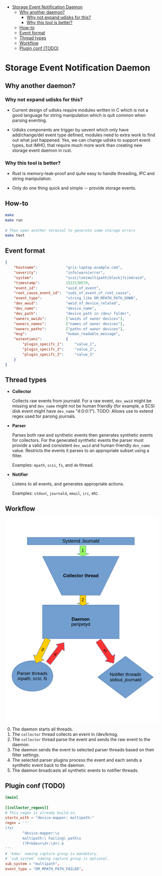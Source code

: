 <!-- vim-markdown-toc GFM -->

* [Storage Event Notification Daemon](#storage-event-notification-daemon)
    * [Why another daemon?](#why-another-daemon)
        * [Why not expand udisks for this?](#why-not-expand-udisks-for-this)
        * [Why this tool is better?](#why-this-tool-is-better)
    * [How-to](#how-to)
    * [Event format](#event-format)
    * [Thread types](#thread-types)
    * [Workflow](#workflow)
    * [Plugin conf (TODO)](#plugin-conf-todo)

<!-- vim-markdown-toc -->

# Storage Event Notification Daemon

## Why another daemon?

### Why not expand udisks for this?

 * Current design of udisks require modules written in C which is not a good
   language for string manipulation which is quit common when parsing eventing.

 * Udisks components are trigger by uevent which only have add/change/del
   event type defined, modules need to extra work to find out what just
   happened. Yes, we can change udisks to support event types, but IMHO, that
   require much more work than creating new storage event daemon in rust.

### Why this tool is better?

 * Rust is memory-leak-proof and quite easy to handle threading, IPC and string
   manipulation.

 * Only do one thing quick and simple -- provide storage events.

## How-to

```bash
make
make run

# Then open another terminal to generate some storage errors
make test
```

## Event format
```json
{
    "hostname":             "gris-laptop.example.com",
    "severity":             "info|warn|error",
    "system":               "scsi|lvm|multipath|block|fs|mdraid",
    "timestamp":            1522130579,
    "event_id":             "uuid_of_event",
    "root_cause_event_id":  "uudi_of_event_of_root_cause",
    "event_type":           "string_like DM_MPATH_PATH_DOWN",
    "dev_wwid":             "wwid_of_device_related",
    "dev_name":             "device_name",
    "dev_path":             "device_path in /dev/ folder",
    "owners_wwids":         ["wwids of owner devices"],
    "owners_names":         ["names of owner devices"],
    "owners_paths":         ["paths of owner devices"],
    "msg":                  "human_readable_message",
    "extentions":           {
        "plugin_specifc_1":     "value_1",
        "plugin_specifc_2":     "value_2",
        "plugin_specifc_3":     "value_3"
    }
}
```

## Thread types
* **Collector**

  Collects raw events from journald.
  For a raw event, `dev_wwid` might be missing and `dev_name` might not
  be human friendly (for example, a SCSI disk event might have `dev_name`
  "4:0:0:1").
  TODO: Allows use to extend regex used for parsing journals.

* **Parser**

  Parses both raw and synthetic events then generates synthetic events for
  collectors.
  For the generated synthetic events the parser must provide a valid and
  consistent `dev_wwid` and human-friendly `dev_name` value.
  Restricts the events it parses to an appropriate subset using a filter.

  Examples: `mpath`, `scsi`, `fs`, and `dm` thread.

* **Notifier**

  Listens to all events, and generates appropriate actions.

  Examples: `stdout`, `journald`, `email`, `irc`, etc.

## Workflow

![work flow](./peripety_design.png)

0. The daemon starts all threads.
1. The `collector` thread collects an event in /dev/kmsg.
2. The `collector` thread parse the event and sends the raw event to the daemon.
3. The daemon sends the event to selected parser threads based on their filter
   settings.
4. The selected parser plugins process the event and each sends a synthetic
   event back to the daemon.
5. The daemon broadcasts all synthetic events to notifier threads.

## Plugin conf (TODO)

```toml
[main]

[[collector_regexs]]
# This regex is already build-in.
starts_with = "device-mapper: multipath:"
regex = '''
(?x)
        ^device-mapper:\s
        multipath:\ Failing\ path\s
        (?P<kdev>\d+:\d+).$
'''
# `kdev` naming capture group is mandatory.
# `sub_system` naming capture group is optional.
sub_system = "multipath",
event_type = "DM_MPATH_PATH_FAILED",
```
